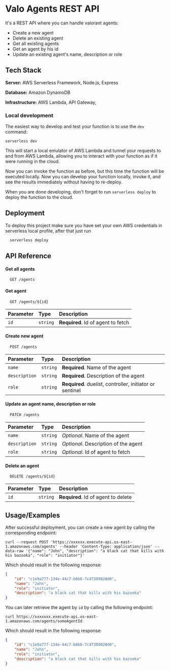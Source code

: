 
# Valo Agents REST API

It's a REST API where you can handle valorant agents:
* Create a new agent
* Delete an existing agent
* Get all existing agents
* Get an agent by his id
* Update an existing agent's name, description or role





## Tech Stack

**Server:** AWS Serverless Framework, Node.js, Express

**Database:** Amazon DynamoDB

**Infrastructure:** AWS Lambda, API Gateway, 

### Local development

The easiest way to develop and test your function is to use the `dev` command:

```
serverless dev
```

This will start a local emulator of AWS Lambda and tunnel your requests to and from AWS Lambda, allowing you to interact with your function as if it were running in the cloud.

Now you can invoke the function as before, but this time the function will be executed locally. Now you can develop your function locally, invoke it, and see the results immediately without having to re-deploy.

When you are done developing, don't forget to run `serverless deploy` to deploy the function to the cloud.

## Deployment

To deploy this project make sure you have set your own AWS credentials in serverless local profile, after that just run

```bash
  serverless deploy
```


## API Reference

#### Get all agents

```http
  GET /agents
```

#### Get agent

```http
  GET /agents/${id}
```

| Parameter | Type     | Description                       |
| :-------- | :------- | :-------------------------------- |
| `id`      | `string` | **Required**. Id of agent to fetch |

#### Create new agent

```http
  POST /agents
```

| Parameter     | Type     | Description                                                |
| :------------ | :------- | :--------------------------------------------------------- |
| `name`        | `string` | **Required**. Name of the agent                            |
| `description` | `string` | **Required**. Description of the agent                     |
| `role`          | `string` | **Required**. duelist, controller, initiator or sentinel |

#### Update an agent name, description or role

```http
  PATCH /agents
```

| Parameter     | Type     | Description                            |
| :------------ | :------- | :------------------------------------- |
| `name`        | `string` | *Optional*. Name of the agent        |
| `description` | `string` | *Optional*. Description of the agent |
| `role`        | `string` | *Optional*. Id of agent to fetch     |

#### Delete an agent

```http
  DELETE /agents/${id}
```

| Parameter | Type     | Description                            |
| :-------- | :------- | :------------------------------------- |
| `id`      | `string` | **Required**. Id of agent to delete    |


## Usage/Examples

After successful deployment, you can create a new agent by calling the corresponding endpoint:

```
curl --request POST 'https://xxxxxx.execute-api.us-east-1.amazonaws.com/agents' --header 'Content-Type: application/json' --data-raw '{"name": "John", "description": "a black cat that kills with his bazooka", "role": "initiator"}'
```

Which should result in the following response:

```json
{
    "id": "c1e9a777-134e-44c7-b6b6-7c47389028d0",
    "name": "John",
    "role": "initiator",
    "description": "a black cat that kills with his bazooka"
}
```

You can later retrieve the agent by `id` by calling the following endpoint:

```
curl https://xxxxxxx.execute-api.us-east-1.amazonaws.com/agents/someAgentId
```

Which should result in the following response:

```json
{
    "id": "c1e9a777-134e-44c7-b6b6-7c47389028d0",
    "name": "John",
    "role": "initiator",
    "description": "a black cat that kills with his bazooka"
}
```